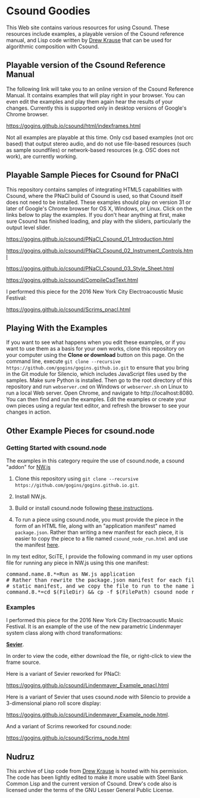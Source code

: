# Csound Goodies

This Web site contains various resources for using Csound. These resources include examples, a playable version of the Csound reference manual, and Lisp code written by [Drew Krause](http://www.drew-krause.com/) that can be used for algorithmic composition with Csound.

## Playable version of the Csound Reference Manual

The following link will take you to an online version of the Csound Reference Manual. It contains examples that will play right in your browser. You can even edit the examples and play them again hear the results of your changes. Currently this is supported only in desktop versions of Google's Chrome browser.

https://gogins.github.io/csound/html/indexframes.html

Not all examples are playable at this time. Only csd based examples (not orc based) that output stereo audio, and do not use file-based resources (such as sample soundfiles) or network-based resources (e.g. OSC does not work), are currently working.

## Playable Sample Pieces for Csound for PNaCl

This repository contains samples of integrating HTML5 capabilities with Csound, where the PNaCl build of Csound is used, so that Csound itself does not need to be installed. These examples should play on version 31 or later of 
Google's Chrome browser for OS X, Windows, or Linux. Click on the links below to play the examples. If you don't hear anything at first, make sure Csound has finished loading, and play with the sliders, particularly the output level slider.

https://gogins.github.io/csound/PNaCl_Csound_01_Introduction.html

https://gogins.github.io/csound/PNaCl_Csound_02_Instrument_Controls.html

https://gogins.github.io/csound/PNaCl_Csound_03_Style_Sheet.html

https://gogins.github.io/csound/CompileCsdText.html

I performed this piece for the 2016 New York City Electroacoustic Music Festival:

https://gogins.github.io/csound/Scrims_pnacl.html

## Playing With the Examples

If you want to see what happens when you edit these examples, or if you want to use them as a basis for your own works, clone this repository on your computer using the <b>Clone or download</b> button on this page. On the command line, execute `git clone --recursive https://github.com/gogins/gogins.github.io.git` to ensure that you bring in the Git module for Silencio, which includes JavaScript files used by the samples. Make sure Python is installed. Then go to the root directory of this repository and run ```webserver.cmd``` on Windows or ```webserver.sh``` on Linux to run a local Web server. Open Chrome, and navigate to http://localhost:8080. You can then find and run the examples. Edit the examples or create your own pieces using a regular text editor, and refresh the browser to see your changes in action.

## Other Example Pieces for csound.node

### Getting Started with csound.node

The examples in this category require the use of csound.node, a csound "addon" for [NW.js](http://nwjs.io/)

1. Clone this repository using `git clone --recursive https://github.com/gogins/gogins.github.io.git`.

2. Install NW.js.

3. Build or install csound.node following [these instructions](https://github.com/csound/csound/tree/develop/frontends/nwjs).

4. To run a piece using csound.node, you must provide the piece in the form of an HTML file, along with an "application manifest" named `package.json`. Rather than writing a new manifest for each piece, it is easier to copy the piece to a file named `csound_node_run.html` and use the manifest [here](https://gogins.github.io/csound/package.json).

In my text editor, SciTE, I provide the following command in my user options file for running any piece in NW.js using this one manifest:

<pre>
command.name.8.*=Run as NW.js application
# Rather than rewrite the package.json manifest for each file to run, we use a 
# static manifest, and we copy the file to run to the name in the manifest.
command.8.*=cd $(FileDir) && cp -f $(FilePath) csound_node_run.html && /home/mkg/nwjs-sdk-v0.17.6-linux-x64/nw .
</pre>

### Examples

I performed this piece for the 2016 New York City Electroacoustic Music Festival. It is an example of the use of the new parametric Lindenmayer system class along with chord transformations:

<a href="https://www.dropbox.com/s/nkcubcw3jwe3nqt/Sevier.6.html" type="text/plain"><b>Sevier</b></a>. 

In order to view the code, either download the file, or right-click to view the frame source.

Here is a variant of Sevier reworked for PNaCl:

https://gogins.github.io/csound/Lindenmayer_Example_pnacl.html

Here is a variant of Sevier that uses csound.node with Silencio to provide a 3-dimensional piano roll score display:

https://gogins.github.io/csound/Lindenmayer_Example_node.html. 

And a variant of Scrims reworked for csound.node:

https://gogins.github.io/csound/Scrims_node.html

## Nudruz

This archive of Lisp code from [Drew Krause](http://www.drew-krause.com/) is hosted with his permission. The code has been lightly edited to make it more usable with Steel Bank Common Lisp and the current version of Csound. Drew's code also is licensed under the terms of the GNU Lesser General Public License.
